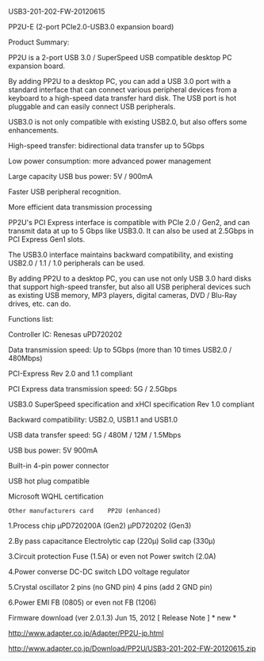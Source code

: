 USB3-201-202-FW-20120615 


PP2U-E (2-port PCIe2.0-USB3.0 expansion board)

Product Summary:

PP2U is a 2-port USB 3.0 / SuperSpeed ​​USB compatible desktop PC expansion board.

By adding PP2U to a desktop PC, you can add a USB 3.0 port with a standard interface that can connect various peripheral devices from a keyboard to a high-speed data transfer hard disk. The USB port is hot pluggable and can easily connect USB peripherals.

USB3.0 is not only compatible with existing USB2.0, but also offers some enhancements.



High-speed transfer: bidirectional data transfer up to 5Gbps

Low power consumption: more advanced power management

Large capacity USB bus power: 5V / 900mA

Faster USB peripheral recognition.

More efficient data transmission processing

PP2U's PCI Express interface is compatible with PCIe 2.0 / Gen2, and can transmit data at up to 5 Gbps like USB3.0. It can also be used at 2.5Gbps in PCI Express Gen1 slots.

The USB3.0 interface maintains backward compatibility, and existing USB2.0 / 1.1 / 1.0 peripherals can be used.

By adding PP2U to a desktop PC, you can use not only USB 3.0 hard disks that support high-speed transfer, but also all USB peripheral devices such as existing USB memory, MP3 players, digital cameras, DVD / Blu-Ray drives, etc. can do.





Functions list:

Controller IC: Renesas uPD720202

Data transmission speed: Up to 5Gbps (more than 10 times USB2.0 / 480Mbps)

PCI-Express Rev 2.0 and 1.1 compliant

PCI Express data transmission speed: 5G / 2.5Gbps

USB3.0 SuperSpeed ​​specification and xHCI specification Rev 1.0 compliant

Backward compatibility: USB2.0, USB1.1 and USB1.0

USB data transfer speed: 5G / 480M / 12M / 1.5Mbps

USB bus power: 5V 900mA

Built-in 4-pin power connector

USB hot plug compatible

Microsoft WQHL certification

	
	
	Other manufacturers card	PP2U (enhanced)

1.Process chip	μPD720200A (Gen2)	μPD720202 (Gen3)

2.By pass capacitance	Electrolytic cap (220μ)	Solid cap (330μ)

3.Circuit protection	Fuse (1.5A) or even not	Power switch (2.0A)

4.Power converse	DC-DC switch	LDO voltage regulator

5.Crystal oscillator	2 pins (no GND pin)	4 pins (add 2 GND pin)

6.Power EMI	FB (0805) or even not	FB (1206)


Firmware download (ver 2.0.1.3) Jun 15, 2012 [ Release Note ] * new *


http://www.adapter.co.jp/Adapter/PP2U-jp.html

http://www.adapter.co.jp/Download/PP2U/USB3-201-202-FW-20120615.zip
